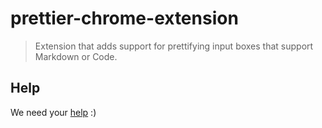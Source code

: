 # prettier-chrome-extension

> Extension that adds support for prettifying input boxes that support Markdown or Code.

## Help

We need your [help](https://github.com/prettier/prettier-chrome-extension/issues) :)
